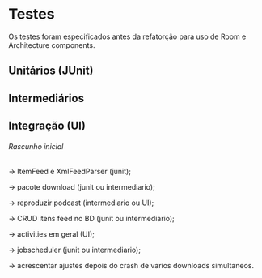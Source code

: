 # Testes

Os testes foram especificados antes da refatorção para uso de Room e Architecture components.

## Unitários (JUnit)
## Intermediários
## Integração (UI)


###### Rascunho inicial
-> ItemFeed e XmlFeedParser (junit);

-> pacote download (junit ou intermediario);

-> reproduzir podcast (intermediario ou UI);

-> CRUD itens feed no BD (junit ou intermediario);

-> activities em geral (UI);

-> jobscheduler (junit ou intermediario);

-> acrescentar ajustes depois do crash de varios downloads simultaneos.
